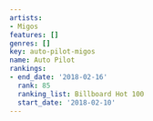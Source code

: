 ```yaml
---
artists:
- Migos
features: []
genres: []
key: auto-pilot-migos
name: Auto Pilot
rankings:
- end_date: '2018-02-16'
  rank: 85
  ranking_list: Billboard Hot 100
  start_date: '2018-02-10'
---
```


